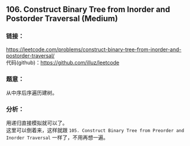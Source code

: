 ## 106. Construct Binary Tree from Inorder and Postorder Traversal (Medium)

### **链接**：
https://leetcode.com/problems/construct-binary-tree-from-inorder-and-postorder-traversal/  
代码(github)：https://github.com/illuz/leetcode

### **题意**：
从中序后序遍历建树。

### **分析**：
用递归直接模拟就可以了。  
这里可以倒着来，这样就跟 `105. Construct Binary Tree from Preorder and Inorder Traversal` 一样了，不用再想一遍。
